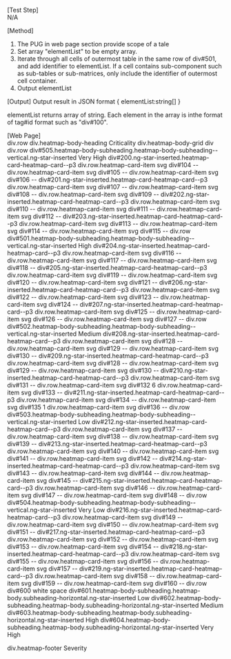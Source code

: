 [Test Step]  
N/A

[Method]

1. The PUG in web page section provide scope of a tale
2. Set array "elementList" to be empty array.
3. Iterate through all cells of outermost table in the same row of div#501, and add identifier to elementList. If a cell contains sub-component such as sub-tables or sub-matrices, only include the identifier of outermost cell container.
4. Output elementList

[Output]
Output result in JSON format
{
  elementList:string[]
}

elementList returns array of string. Each element in the array is inthe format of tag#id format such as "div#100".

[Web Page]  
div.row
    div.heatmap-body-heading Criticality
    div.heatmap-body-grid
        div
            div.row
                div#505.heatmap-body-subheading.heatmap-body-subheading--vertical.ng-star-inserted Very High
                div#200.ng-star-inserted.heatmap-card-heatmap-card--p3
                    div.row.heatmap-card-item
                        svg
                        div#104 --
                    div.row.heatmap-card-item
                        svg
                        div#105 --
                    div.row.heatmap-card-item
                        svg
                        div#106 --
                div#201.ng-star-inserted.heatmap-card-heatmap-card--p3
                    div.row.heatmap-card-item
                        svg
                        div#107 --
                    div.row.heatmap-card-item
                        svg
                        div#108 --
                    div.row.heatmap-card-item
                        svg
                        div#109 --
                div#202.ng-star-inserted.heatmap-card-heatmap-card--p3
                    div.row.heatmap-card-item
                        svg
                        div#110 --
                    div.row.heatmap-card-item
                        svg
                        div#111 --
                    div.row.heatmap-card-item
                        svg
                        div#112 --
                div#203.ng-star-inserted.heatmap-card-heatmap-card--p3
                    div.row.heatmap-card-item
                        svg
                        div#113 --
                    div.row.heatmap-card-item
                        svg
                        div#114 --
                    div.row.heatmap-card-item
                        svg
                        div#115 --
            div.row
                div#501.heatmap-body-subheading.heatmap-body-subheading--vertical.ng-star-inserted High
                div#204.ng-star-inserted.heatmap-card-heatmap-card--p3
                    div.row.heatmap-card-item
                        svg
                        div#116 --
                    div.row.heatmap-card-item
                        svg
                        div#117 --
                    div.row.heatmap-card-item
                        svg
                        div#118 --
                div#205.ng-star-inserted.heatmap-card-heatmap-card--p3
                    div.row.heatmap-card-item
                        svg
                        div#119 --
                    div.row.heatmap-card-item
                        svg
                        div#120 --
                    div.row.heatmap-card-item
                        svg
                        div#121 --
                div#206.ng-star-inserted.heatmap-card-heatmap-card--p3
                    div.row.heatmap-card-item
                        svg
                        div#122 --
                    div.row.heatmap-card-item
                        svg
                        div#123 --
                    div.row.heatmap-card-item
                        svg
                        div#124 --
                div#207.ng-star-inserted.heatmap-card-heatmap-card--p3
                    div.row.heatmap-card-item
                        svg
                        div#125 --
                    div.row.heatmap-card-item
                        svg
                        div#126 --
                    div.row.heatmap-card-item
                        svg
                        div#127 --
            div.row
                div#502.heatmap-body-subheading.heatmap-body-subheading--vertical.ng-star-inserted Medium
                div#208.ng-star-inserted.heatmap-card-heatmap-card--p3
                    div.row.heatmap-card-item
                        svg
                        div#128 --
                    div.row.heatmap-card-item
                        svg
                        div#129 --
                    div.row.heatmap-card-item
                        svg
                        div#130 --
                div#209.ng-star-inserted.heatmap-card-heatmap-card--p3
                    div.row.heatmap-card-item
                        svg
                        div#128 --
                    div.row.heatmap-card-item
                        svg
                        div#129 --
                    div.row.heatmap-card-item
                        svg
                        div#130 --
                div#210.ng-star-inserted.heatmap-card-heatmap-card--p3
                    div.row.heatmap-card-item
                        svg
                        div#131 --
                    div.row.heatmap-card-item
                        svg
                        div#132 6
                    div.row.heatmap-card-item
                        svg
                        div#133 --
                div#211.ng-star-inserted.heatmap-card-heatmap-card--p3
                    div.row.heatmap-card-item
                        svg
                        div#134 --
                    div.row.heatmap-card-item
                        svg
                        div#135 1
                    div.row.heatmap-card-item
                        svg
                        div#136 --
            div.row
                div#503.heatmap-body-subheading.heatmap-body-subheading--vertical.ng-star-inserted Low
                div#212.ng-star-inserted.heatmap-card-heatmap-card--p3
                    div.row.heatmap-card-item
                        svg
                        div#137 --
                    div.row.heatmap-card-item
                        svg
                        div#138 --
                    div.row.heatmap-card-item
                        svg
                        div#139 --
                div#213.ng-star-inserted.heatmap-card-heatmap-card--p3
                    div.row.heatmap-card-item
                        svg
                        div#140 --
                    div.row.heatmap-card-item
                        svg
                        div#141 --
                    div.row.heatmap-card-item
                        svg
                        div#142 --
                div#214.ng-star-inserted.heatmap-card-heatmap-card--p3
                    div.row.heatmap-card-item
                        svg
                        div#143 --
                    div.row.heatmap-card-item
                        svg
                        div#144 --
                    div.row.heatmap-card-item
                        svg
                        div#145 --
                div#215.ng-star-inserted.heatmap-card-heatmap-card--p3
                    div.row.heatmap-card-item
                        svg
                        div#146 --
                    div.row.heatmap-card-item
                        svg
                        div#147 --
                    div.row.heatmap-card-item
                        svg
                        div#148 --
            div.row
                div#504.heatmap-body-subheading.heatmap-body-subheading--vertical.ng-star-inserted Very Low
                div#216.ng-star-inserted.heatmap-card-heatmap-card--p3
                    div.row.heatmap-card-item
                        svg
                        div#149 --
                    div.row.heatmap-card-item
                        svg
                        div#150 --
                    div.row.heatmap-card-item
                        svg
                        div#151 --
                div#217.ng-star-inserted.heatmap-card-heatmap-card--p3
                    div.row.heatmap-card-item
                        svg
                        div#152 --
                    div.row.heatmap-card-item
                        svg
                        div#153 --
                    div.row.heatmap-card-item
                        svg
                        div#154 --
                div#218.ng-star-inserted.heatmap-card-heatmap-card--p3
                    div.row.heatmap-card-item
                        svg
                        div#155 --
                    div.row.heatmap-card-item
                        svg
                        div#156 --
                    div.row.heatmap-card-item
                        svg
                        div#157 --
                div#219.ng-star-inserted.heatmap-card-heatmap-card--p3
                    div.row.heatmap-card-item
                        svg
                        div#158 --
                    div.row.heatmap-card-item
                        svg
                        div#159 --
                    div.row.heatmap-card-item
                        svg
                        div#160 --
            div.row
                div#600 white space
                div#601.heatmap-body-subheading.heatmap-body.subheading-horizontal.ng-star-inserted Low
                div#602.heatmap-body-subheading.heatmap-body.subheading-horizontal.ng-star-inserted Medium
                div#603.heatmap-body-subheading.heatmap-body.subheading-horizontal.ng-star-inserted High
                div#604.heatmap-body-subheading.heatmap-body.subheading-horizontal.ng-star-inserted Very High

div.heatmap-footer Severity
